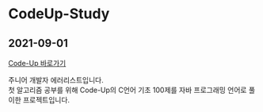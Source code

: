 # CodeUp-Study
## 2021-09-01
[Code-Up 바로가기](https://codeup.kr/, "코드업 바로가기")

주니어 개발자 에러리스트입니다.  
첫 알고리즘 공부를 위해 Code-Up의 C언어 기초 100제를 자바 프로그래밍 언어로 풀이한 프로젝트입니다.
